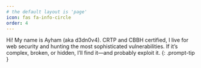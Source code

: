 ```yaml
---
# the default layout is 'page'
icon: fas fa-info-circle
order: 4
---
```


Hi! My name is Ayham (aka d3dn0v4). CRTP and CBBH certified, I live for web security and hunting the most sophisticated vulnerabilities. If it’s complex, broken, or hidden, I’ll find it—and probably exploit it.
{: .prompt-tip }
